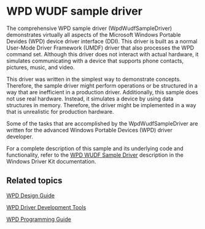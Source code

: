 WPD WUDF sample driver
======================

The comprehensive WPD sample driver (WpdWudfSampleDriver) demonstrates virtually all aspects of the Microsoft Windows Portable Devides (WPD) device driver interface (DDI). This driver is built as a normal User-Mode Driver Framework (UMDF) driver that also processes the WPD command set. Although this driver does not interact with actual hardware, it simulates communicating with a device that supports phone contacts, pictures, music, and video.

This driver was written in the simplest way to demonstrate concepts. Therefore, the sample driver might perform operations or be structured in a way that are inefficient in a production driver. Additionally, this sample does not use real hardware. Instead, it simulates a device by using data structures in memory. Therefore, the driver might be implemented in a way that is unrealistic for production hardware.

Some of the tasks that are accomplished by the WpdWudfSampleDriver are written for the advanced Windows Portable Devices (WPD) driver developer.

For a complete description of this sample and its underlying code and functionality, refer to the [WPD WUDF Sample Driver](http://msdn.microsoft.com/en-us/library/windows/hardware/ff597723) description in the Windows Driver Kit documentation.


Related topics
--------------

[WPD Design Guide](http://msdn.microsoft.com/en-us/library/windows/hardware/ff597864)

[WPD Driver Development Tools](http://msdn.microsoft.com/en-us/library/windows/hardware/ff597568)

[WPD Programming Guide](https://msdn.microsoft.com/en-us/library/windows/hardware/ff597898)
